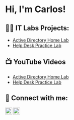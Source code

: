 <h1>Hi, I'm Carlos! </h1>

<h2>👨‍💻 IT Labs Projects:</h2>

- [Active Directory Home Lab](https://github.com/carloscyberlab/ActiveDirectoryLab)
- [Help Desk Practice Lab](https://github.com/carloscyberlab/Help-Desk-Lab)

<h2>📺 YouTube Videos</h2>

- [Active Directory Home Lab](https://youtu.be/s2waY7NLKH8)
- [Help Desk Practice Lab](https://youtu.be/bO7c4I-xyhw)
<h2> 🤳 Connect with me:</h2>

[<img align="left" alt="CarlosRios | YouTube" width="22px" src="https://cdn.jsdelivr.net/npm/simple-icons@v3/icons/youtube.svg" />][youtube]
[<img align="left" alt="CarlosRios | LinkedIn" width="22px" src="https://cdn.jsdelivr.net/npm/simple-icons@v3/icons/linkedin.svg" />][linkedin]


[youtube]: https://youtube.com/@LOSLEARNSTECH
[linkedin]: https://linkedin.com/in/carlosprofile1

<!--
**joshmadakor1/joshmadakor1** is a ✨ _special_ ✨ repository because its `README.md` (this file) appears on your GitHub profile.

Here are some ideas to get you started:

- 🔭 I’m currently working on ...
- 🌱 I’m currently learning ...
- 👯 I’m looking to collaborate on ...
- 🤔 I’m looking for help with ...
- 💬 Ask me about ...
- 📫 How to reach me: ...
- 😄 Pronouns: ...
- ⚡ Fun fact: ...
-->
